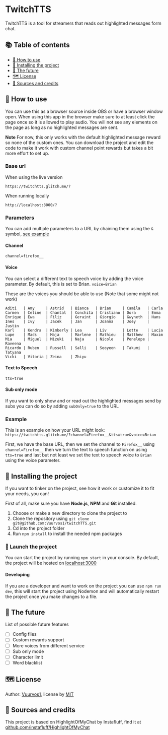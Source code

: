 # TwitchTTS

TwitchTTS is a tool for streamers that reads out highlighted messages form chat.

## 📚 Table of contents

- [🎈 How to use](#-How-to-use)
- [🔧 Installing the project](#-Installing-the-project)
- [🚀 The future](#-The-future)
- [🗺️ License](#%EF%B8%8F-license)
- [📝 Sources and credits](#-Sources-and-credits)

## 🎈 How to use

You can use this as a browser source inside OBS or have a browser window open.
When using this app in the browser make sure to at least click the page once so it is allowed to play audio.
You will not see any elements on the page as long as no highlighted messages are sent.

**Note**
For now, this only works with the default highlighted message reward so none of the custom ones.
You can download the project and edit the code to make it work with custom channel point rewards but takes a bit more effort to set up.

### Base url

When using the live version

`https://twitchtts.glitch.me/?`

When running locally

`http://localhost:3000/?`

### Parameters

You can add multiple parameters to a URL by chaining them using the `&` symbol, [see example](#Example)

#### Channel

`channel=firefox__`

#### Voice

You can select a different text to speech voice by adding the voice parameter. By default, this is set to Brian.
`voice=Brian`

These are the voices you should be able to use (Note that some might not work)

```
Aditi   | Amy     | Astrid   | Bianca   | Brian     | Camila   | Carla
Carmen  | Celine  | Chantal  | Conchita | Cristiano | Dora     | Emma
Enrique | Ewa     | Filiz    | Geraint  | Giorgio   | Gwyneth  | Hans
Ines    | Ivy     | Jacek    | Jan      | Joanna    | Joey     | Justin
Karl    | Kendra  | Kimberly | Lea      | Liv       | Lotte    | Lucia
Lupe    | Mads    | Maja     | Marlene  | Mathieu   | Matthew  | Maxim
Mia     | Miguel  | Mizuki   | Naja     | Nicole    | Penelope | Raveena
Ricardo | Ruben   | Russell  | Salli    | Seoyeon   | Takumi   | Tatyana
Vicki   | Vitoria | Zeina    | Zhiyu
```

#### Text to Speech

`tts=true`

#### Sub only mode

If you want to only show and or read out the highlighted messages send by subs you can do so by adding `subOnly=true` to the URL

### Example

This is an example on how your URL might look:
`https://twitchtts.glitch.me/?channel=Firefox__&tts=true&voice=Brian`

First, we have the base URL, then we set the channel to `Firefox__` using `channel=Firefox__` then we turn the text to speech function on using `tts=true` and last but not least we set the text to speech voice to `Brian` using the voice parameter.

## 🔧 Installing the project

If you want to tinker on the project, see how it work or customize it to fit your needs, you can!

First of all, make sure you have **Node.js**, **NPM** and **Git** installed.

1. Choose or make a new directory to clone the project to
2. Clone the repository using
   `git clone git@github.com:Vuurvos1/twitchTTS.git`
3. Cd into the project folder
4. Run `npm install` to install the needed npm packages

### 🚀 Launch the project

You can start the project by running `npm start` in your console.
By default, the project will be hosted on [localhost:3000](http://localhost:3000)

#### Developing

If you are a developer and want to work on the project you can use `npm run dev`, this will start the project using Nodemon and will automatically restart the project once you make changes to a file.

## 🚀 The future

List of possible future features

- [ ] Config files
- [ ] Custom rewards support
- [ ] More voices from different service
- [ ] Sub only mode
- [ ] Character limit
- [ ] Word blacklist

## 🗺️ License

Author: [Vuurvos1](https://github.com/Vuurvos1), license by [MIT](https://github.com/Vuurvos1/twitchTTS/blob/master/LICENSE)

## 📝 Sources and credits

This project is based on HighlightOfMyChat by Instafluff,
find it at [github.com/instafluff/HighlightOfMyChat](https://github.com/instafluff/HighlightOfMyChat)

